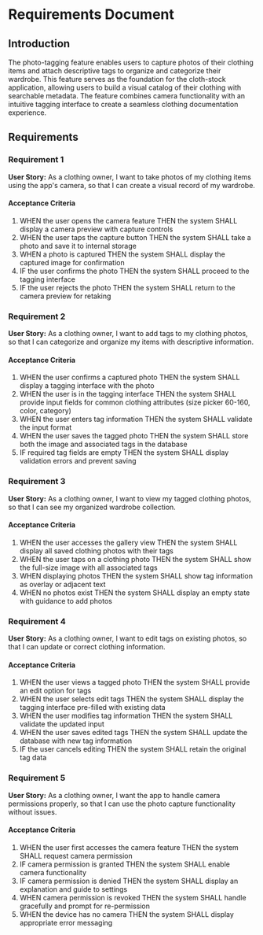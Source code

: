# Requirements Document

## Introduction

The photo-tagging feature enables users to capture photos of their clothing items and attach descriptive tags to organize and categorize their wardrobe. This feature serves as the foundation for the cloth-stock application, allowing users to build a visual catalog of their clothing with searchable metadata. The feature combines camera functionality with an intuitive tagging interface to create a seamless clothing documentation experience.

## Requirements

### Requirement 1

**User Story:** As a clothing owner, I want to take photos of my clothing items using the app's camera, so that I can create a visual record of my wardrobe.

#### Acceptance Criteria

1. WHEN the user opens the camera feature THEN the system SHALL display a camera preview with capture controls
2. WHEN the user taps the capture button THEN the system SHALL take a photo and save it to internal storage
3. WHEN a photo is captured THEN the system SHALL display the captured image for confirmation
4. IF the user confirms the photo THEN the system SHALL proceed to the tagging interface
5. IF the user rejects the photo THEN the system SHALL return to the camera preview for retaking

### Requirement 2

**User Story:** As a clothing owner, I want to add tags to my clothing photos, so that I can categorize and organize my items with descriptive information.

#### Acceptance Criteria

1. WHEN the user confirms a captured photo THEN the system SHALL display a tagging interface with the photo
2. WHEN the user is in the tagging interface THEN the system SHALL provide input fields for common clothing attributes (size picker 60-160, color, category)
3. WHEN the user enters tag information THEN the system SHALL validate the input format
4. WHEN the user saves the tagged photo THEN the system SHALL store both the image and associated tags in the database
5. IF required tag fields are empty THEN the system SHALL display validation errors and prevent saving

### Requirement 3

**User Story:** As a clothing owner, I want to view my tagged clothing photos, so that I can see my organized wardrobe collection.

#### Acceptance Criteria

1. WHEN the user accesses the gallery view THEN the system SHALL display all saved clothing photos with their tags
2. WHEN the user taps on a clothing photo THEN the system SHALL show the full-size image with all associated tags
3. WHEN displaying photos THEN the system SHALL show tag information as overlay or adjacent text
4. WHEN no photos exist THEN the system SHALL display an empty state with guidance to add photos

### Requirement 4

**User Story:** As a clothing owner, I want to edit tags on existing photos, so that I can update or correct clothing information.

#### Acceptance Criteria

1. WHEN the user views a tagged photo THEN the system SHALL provide an edit option for tags
2. WHEN the user selects edit tags THEN the system SHALL display the tagging interface pre-filled with existing data
3. WHEN the user modifies tag information THEN the system SHALL validate the updated input
4. WHEN the user saves edited tags THEN the system SHALL update the database with new tag information
5. IF the user cancels editing THEN the system SHALL retain the original tag data

### Requirement 5

**User Story:** As a clothing owner, I want the app to handle camera permissions properly, so that I can use the photo capture functionality without issues.

#### Acceptance Criteria

1. WHEN the user first accesses the camera feature THEN the system SHALL request camera permission
2. IF camera permission is granted THEN the system SHALL enable camera functionality
3. IF camera permission is denied THEN the system SHALL display an explanation and guide to settings
4. WHEN camera permission is revoked THEN the system SHALL handle gracefully and prompt for re-permission
5. WHEN the device has no camera THEN the system SHALL display appropriate error messaging